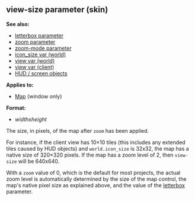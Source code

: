 ## view-size parameter (skin)
**See also:**
+   [letterbox parameter](/ref/%7Bskin%7D/param/letterbox.md) 
+   [zoom parameter](/ref/%7Bskin%7D/param/zoom.md) 
+   [zoom-mode parameter](/ref/%7Bskin%7D/param/zoom-mode.md) 
+   [icon_size var (world)](/ref/world/var/icon_size.md) 
+   [view var (world)](/ref/world/var/view.md) 
+   [view var (client)](/ref/client/var/view.md) 
+   [HUD / screen objects](/ref/%7Bnotes%7D/HUD.md) 
<!-- -->
**Applies to:**
+   [Map](/ref/%7Bskin%7D/control/map.md)  (window only)
<!-- -->
**Format:**
+   *width*x*height*


The size, in pixels, of the map after `zoom` has been applied.


For instance, if the client view has 10×10 tiles (this includes
any extended tiles caused by HUD objects) and `world.icon_size` is
32x32, the map has a native size of 320×320 pixels. If the map has a
zoom level of 2, then `view-size` will be 640x640. 

With a
`zoom` value of 0, which is the default for most projects, the actual
zoom level is automatically determined by the size of the map control,
the map\'s native pixel size as explained above, and the value of the
[letterbox](/ref/%7Bskin%7D/param/letterbox.md) parameter.